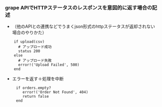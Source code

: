 ### grape APIでHTTPステータスのレスポンスを意図的に返す場合の記述

- （他のAPIとの連携などでうまくjson形式のhttpステータスが返却されない場合のやりかた）

```
    if upload(csv)
      # アップロード成功
      status 200
    else
      # アップロード失敗
      error!('Upload Failed', 500)
    end
```
          
- エラーを返す＋処理を中断

```
     if orders.empty?
        error!('Order Not Found', 404)
        return false
     end
```
